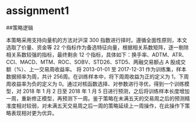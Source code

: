 # assignment1

##策略逻辑

本策略采用支持向量机的方法对沪深 300 指数进行择时。遵循全面性原则，本文选取了价量、资金等 22 个指标作为备选特征向量，根据相关系数矩阵，逐一剔除相关系数较强的指标，最终剩余 12 个指标，具体如下：换手率、ADTM、ATR、CCI、MACD、MTM、ROC、SOBV、STD26、STD5、两融交易额占 A 股成交额（%）、上一交易周收益率。
将 2013-01-01 至 2017-12-31 作为训练集，样本数据频率为周，共计 256周。在训练样本中，将下周周收益为正的定义为 1，下周周收益率为负的定义为 0。通过对核函数选择、对参数进行寻优，得到一个训练模型，对 2018 年 1 月 2 日至 2018 年 1 月 5 日进行预测，之后将训练样本长度增加一周，重新修正模型，再预测下一周。鉴于策略在未满五天的交易周之后的预测精准度相对较弱，对未满五天交易周之后一周的策略延续上一周操作，在此操作下策略表现相对更为优异。
